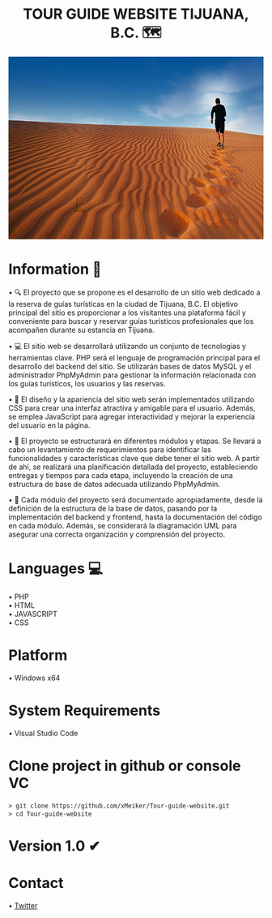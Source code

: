 <h1 align="center">  TOUR GUIDE WEBSITE TIJUANA, B.C. 🗺️ </h1>
<p align="center"><img src="images/home-slide-1.jpg" width="1920px" height="360px" alt="title"></p>

# Information 📄
  • 🔍 El proyecto que se propone es el desarrollo de un sitio web dedicado a la reserva de guías turísticas en la ciudad de Tijuana, B.C. El objetivo principal del sitio es proporcionar a los visitantes una plataforma fácil y conveniente para buscar y reservar guías turísticos profesionales que los acompañen durante su estancia en Tijuana.

  • 💻 El sitio web se desarrollará utilizando un conjunto de tecnologías y herramientas clave. PHP será el lenguaje de programación principal para el desarrollo del backend del sitio. Se utilizarán bases de datos MySQL y el administrador PhpMyAdmin para gestionar la información relacionada con los guías turísticos, los usuarios y las reservas.

  • 🧍 El diseño y la apariencia del sitio web serán implementados utilizando CSS para crear una interfaz atractiva y amigable para el usuario. Además, se emplea JavaScript para agregar interactividad y mejorar la experiencia del usuario en la página.

  • 📃 El proyecto se estructurará en diferentes módulos y etapas. Se llevará a cabo un levantamiento de requerimientos para identificar las funcionalidades y características clave que debe tener el sitio web. A partir de ahí, se realizará una planificación detallada del proyecto, estableciendo entregas y tiempos para cada etapa, incluyendo la creación de una estructura de base de datos adecuada utilizando PhpMyAdmin.

 •  📁 Cada módulo del proyecto será documentado apropiadamente, desde la definición de la estructura de la base de datos, pasando por la implementación del backend y frontend, hasta la documentación del código en cada módulo. Además, se considerará la diagramación UML para asegurar una correcta organización y comprensión del proyecto.

# Languages 💻
  • PHP<br>
  • HTML<br>
  • JAVASCRIPT<br>
  • CSS

# Platform
  • Windows x64

# System Requirements
  • Visual Studio Code

# Clone project in github or console VC
 ```console
> git clone https://github.com/xMeiker/Tour-guide-website.git
> cd Tour-guide-website
```  

# Version 1.0 ✔

# Contact
  • [Twitter][Twitter]

[Twitter]: https://twitter.com/iammeiker 'Twitter'
